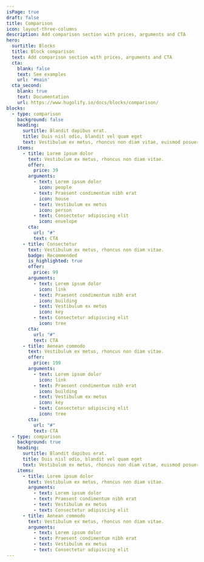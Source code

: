 ```yaml
---
isPage: true
draft: false
title: Comparison
icon: layout-three-columns
description: Add comparison section with prices, arguments and CTA
hero:
  surtitle: Blocks
  title: Block comparison
  text: Add comparison section with prices, arguments and CTA
  cta:
    blank: false
    text: See examples
    url: '#main'
  cta_second:
    blank: true
    text: Documentation
    url: https://www.hugolify.io/docs/blocks/comparison/
blocks:
  - type: comparison
    background: false
    heading:
      surtitle: Blandit dapibus erat.
      title: Duis nisl odio, blandit vel quam eget
      text: Vestibulum ex metus, rhoncus non diam vitae, euismod posuere mi. Blandit dapibus erat.
    items: 
      - title: Lorem ipsum dolor
        text: Vestibulum ex metus, rhoncus non diam vitae.
        offer:
          price: 39
        arguments:
          - text: Lorem ipsum dolor
            icon: people
          - text: Praesent condimentum nibh erat
            icon: house
          - text: Vestibulum ex metus
            icon: person
          - text: Consectetur adipiscing elit
            icon: envelope
        cta:
          url: "#"
          text: CTA
      - title: Consectetur
        text: Vestibulum ex metus, rhoncus non diam vitae.
        badge: Recommended
        is_highlighted: true
        offer:
          price: 99
        arguments:
          - text: Lorem ipsum dolor
            icon: link
          - text: Praesent condimentum nibh erat
            icon: building
          - text: Vestibulum ex metus
            icon: key
          - text: Consectetur adipiscing elit
            icon: tree
        cta:
          url: "#"
          text: CTA
      - title: Aenean commodo
        text: Vestibulum ex metus, rhoncus non diam vitae.
        offer:
          price: 199
        arguments:
          - text: Lorem ipsum dolor
            icon: link
          - text: Praesent condimentum nibh erat
            icon: building
          - text: Vestibulum ex metus
            icon: key
          - text: Consectetur adipiscing elit
            icon: tree
        cta:
          url: "#"
          text: CTA
  - type: comparison
    background: true
    heading:
      surtitle: Blandit dapibus erat.
      title: Duis nisl odio, blandit vel quam eget
      text: Vestibulum ex metus, rhoncus non diam vitae, euismod posuere mi. Blandit dapibus erat.
    items: 
      - title: Lorem ipsum dolor
        text: Vestibulum ex metus, rhoncus non diam vitae.
        arguments:
          - text: Lorem ipsum dolor
          - text: Praesent condimentum nibh erat
          - text: Vestibulum ex metus
          - text: Consectetur adipiscing elit
      - title: Aenean commodo
        text: Vestibulum ex metus, rhoncus non diam vitae.
        arguments:
          - text: Lorem ipsum dolor
          - text: Praesent condimentum nibh erat
          - text: Vestibulum ex metus
          - text: Consectetur adipiscing elit
---
```

